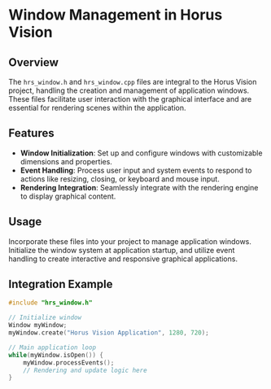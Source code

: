 # Window Management in Horus Vision

## Overview

The `hrs_window.h` and `hrs_window.cpp` files are integral to the Horus Vision project, handling the creation and management of application windows. These files facilitate user interaction with the graphical interface and are essential for rendering scenes within the application.

## Features

- **Window Initialization**: Set up and configure windows with customizable dimensions and properties.
- **Event Handling**: Process user input and system events to respond to actions like resizing, closing, or keyboard and mouse input.
- **Rendering Integration**: Seamlessly integrate with the rendering engine to display graphical content.

## Usage

Incorporate these files into your project to manage application windows. Initialize the window system at application startup, and utilize event handling to create interactive and responsive graphical applications.

## Integration Example

```cpp
#include "hrs_window.h"

// Initialize window
Window myWindow;
myWindow.create("Horus Vision Application", 1280, 720);

// Main application loop
while(myWindow.isOpen()) {
    myWindow.processEvents();
    // Rendering and update logic here
}

